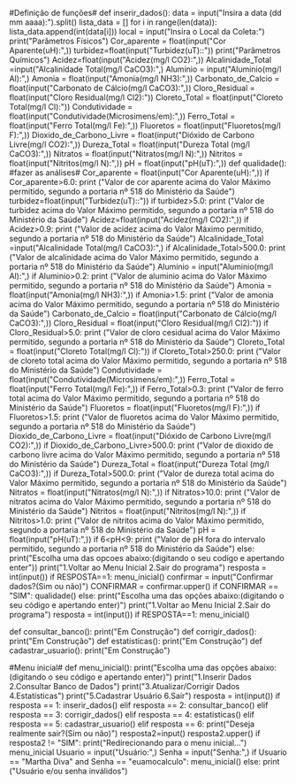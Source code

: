 #Definição de funções#
def inserir_dados():
    data = input("Insira a data (dd mm aaaa):").split()
    lista_data = []
    for i in range(len(data)):
        lista_data.append(int(data[i]))
    local = input("Insira o Local da Coleta:")
    print("Parâmetros Físicos")
    Cor_aparente = float(input("Cor Aparente(uH):",))
    turbidez=float(input("Turbidez(uT)::"))
    print("Parâmetros Químicos")
    Acidez=float(input("Acidez(mg/l CO2):",))
    Alcalinidade_Total =input("Alcalinidade Total(mg/l CaCO3):",)
    Aluminio = input("Aluminio(mg/l Al):",)
    Amonia = float(input("Amonia(mg/l NH3):",))
    Carbonato_de_Calcio = float(input("Carbonato de Cálcio(mg/l CaCO3):",))
    Cloro_Residual = float(input("Cloro Residual(mg/l Cl2):"))
    Cloreto_Total = float(input("Cloreto Total(mg/l Cl):"))
    Condutividade = float(input("Condutividade(Microsimens/em):",))
    Ferro_Total = float(input("Ferro Total(mg/l Fe):",))
    Fluoretos = float(input("Fluoretos(mg/l F):",))
    Dioxido_de_Carbono_Livre = float(input("Dióxido de Carbono Livre(mg/l CO2):",))
    Dureza_Total = float(input("Dureza Total (mg/l CaCO3):",))
    Nitratos = float(input("Nitratos(mg/l N):",))
    Nitritos = float(input("Nitritos(mg/l N):",))
    pH = float(input("pH(uT):",))
    def qualidade(): #fazer as análises#
        Cor_aparente = float(input("Cor Aparente(uH):",))
        if Cor_aparente>6.0:
            print ("Valor de cor aparente acima do Valor Máximo permitido, segundo a portaria nº 518 do Ministério da Saúde")
        turbidez=float(input("Turbidez(uT)::"))
        if turbidez>5.0:
            print ("Valor de turbidez acima do Valor Máximo permitido, segundo a portaria nº 518 do Ministério da Saúde")
        Acidez=float(input("Acidez(mg/l CO2):",))
        if Acidez>0.9:
            print ("Valor de acidez acima do Valor Máximo permitido, segundo a portaria nº 518 do Ministério da Saúde")
        Alcalinidade_Total =input("Alcalinidade Total(mg/l CaCO3):",)
        if Alcalinidade_Total>500.0:
            print ("Valor de alcalinidade acima do Valor Máximo permitido, segundo a portaria nº 518 do Ministério da Saúde")
        Aluminio = input("Aluminio(mg/l Al):",)
        if Aluminio>0.2:
            print ("Valor de aluminio acima do Valor Máximo permitido, segundo a portaria nº 518 do Ministério da Saúde")
        Amonia = float(input("Amonia(mg/l NH3):",))
        if Amonia>1.5:
            print ("Valor de amonia acima do Valor Máximo permitido, segundo a portaria nº 518 do Ministério da Saúde")
        Carbonato_de_Calcio = float(input("Carbonato de Cálcio(mg/l CaCO3):",))
        Cloro_Residual = float(input("Cloro Residual(mg/l Cl2):"))
        if Cloro_Residual>5.0:
            print ("Valor de cloro cesidual acima do Valor Máximo permitido, segundo a portaria nº 518 do Ministério da Saúde")
        Cloreto_Total = float(input("Cloreto Total(mg/l Cl):"))
        if Cloreto_Total>250.0:
            print ("Valor de cloreto total acima do Valor Máximo permitido, segundo a portaria nº 518 do Ministério da Saúde")
        Condutividade = float(input("Condutividade(Microsimens/em):",))
        Ferro_Total = float(input("Ferro Total(mg/l Fe):",))
        if Ferro_Total>0.3:
            print ("Valor de ferro total acima do Valor Máximo permitido, segundo a portaria nº 518 do Ministério da Saúde")
        Fluoretos = float(input("Fluoretos(mg/l F):",))
        if Fluoretos>1.5:
            print ("Valor de fluoretos acima do Valor Máximo permitido, segundo a portaria nº 518 do Ministério da Saúde")
        Dioxido_de_Carbono_Livre = float(input("Dióxido de Carbono Livre(mg/l CO2):",))
        if Dioxido_de_Carbono_Livre>500.0:
            print ("Valor de dioxido de carbono livre acima do Valor Máximo permitido, segundo a portaria nº 518 do Ministério da Saúde")
        Dureza_Total = float(input("Dureza Total (mg/l CaCO3):",))
        if Dureza_Total>500.0:
            print ("Valor de dureza total acima do Valor Máximo permitido, segundo a portaria nº 518 do Ministério da Saúde")
        Nitratos = float(input("Nitratos(mg/l N):",))
        if Nitratos>10.0:
            print ("Valor de nitratos acima do Valor Máximo permitido, segundo a portaria nº 518 do Ministério da Saúde")
        Nitritos = float(input("Nitritos(mg/l N):",))
        if Nitritos>1.0:
            print ("Valor de nitritos acima do Valor Máximo permitido, segundo a portaria nº 518 do Ministério da Saúde")
        pH = float(input("pH(uT):",))
        if 6<pH<9:
            print ("Valor de pH fora do intervalo permitido, segundo a portaria nº 518 do Ministério da Saúde")
        else:
        print("Escolha uma das opcoes abaixo:(digitando o seu codigo e apertando enter"))
        print("1.Voltar ao Menu Inicial                    2.Sair do programa")
        resposta = int(input())
        if RESPOSTA==1:
            menu_inicial()
    confirmar = input("Confirmar dados?(Sim ou não)")
    CONFIRMAR = confirmar.upper()
    if CONFIRMAR == "SIM":
        qualidade()
    else:
        print("Escolha uma das opções abaixo:(digitando o seu código e apertando enter)")
        print("1.Voltar ao Menu Inicial                    2.Sair do programa")
        resposta = int(input())
        if RESPOSTA==1:
            menu_inicial()

def consultar_banco():
    print("Em Construção")
def corrigir_dados():
    print("Em Construção")
def estatisticas():
    print("Em Construção")
def cadastrar_usuario():
    print("Em Construção")

#Menu inicial#
def menu_inicial():
    print("Escolha uma das opções abaixo:(digitando o seu código e apertando enter)")
    print("1.Inserir Dados                    2.Consultar Banco de Dados")
    print("3.Atualizar/Corrigir Dados         4.Estatísticas")
    print("5.Cadastrar Usuário                6.Sair")
    resposta = int(input())
    if resposta == 1:
        inserir_dados()
    elif resposta == 2:
        consultar_banco()
    elif resposta == 3:
        corrigir_dados()
    elif resposta == 4:
        estatisticas()
    elif resposta == 5:
        cadastrar_usuario()
    elif resposta == 6:
        print("Deseja realmente sair?(Sim ou não)")
        resposta2=input()
        resposta2.upper()
        if resposta2 != "SIM":
            print("Redirecionando para o menu inicial...")
            menu_inicial
Usuario = input("Usuário:",)
Senha = input("Senha:",)
if Usuario == "Martha Diva" and Senha == "euamocalculo":
    menu_inicial()
else:
    print ("Usuário e/ou senha inválidos")
